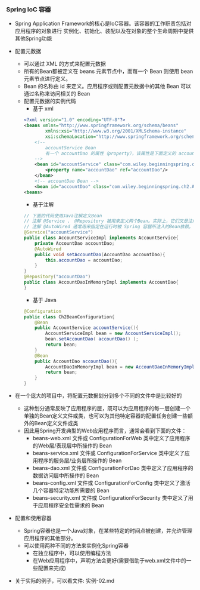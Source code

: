 
### Spring IoC 容器
* Spring Application Framework的核心是IoC容器。该容器的工作职责包括对应用程序的对象进行
    实例化、初始化、装配以及在对象的整个生命周期中提供其他Spring功能

* 配置元数据
    * 可以通过 XML 的方式来配置元数据
    * 所有的Bean都被定义在 beans 元素节点中，而每一个 Bean 则使用 bean 元素节点进行定义。
    * Bean 的名称由 id 来定义。应用程序或则配置元数据中的其他 Bean 可以通过名称来访问相关的 Bean
    * 配置元数据的实例代码
        * 基于 xml
        ```xml
        <?xml version="1.0" encoding="UTF-8"?>
        <beans xmlns="http://www.springframework.org/schema/beans"
                xmlns:xsi="http://www.w3.org/2001/XMLSchema-instance"
                xsi:schemaLocation="http://www.springframework.org/schema/beans http://www.springframework.org/schema/beans/spring-beans.xsd">
            <!--
                accountService Bean 
                有一个 accountDao 的属性（property），该属性是下面定义的 accountDao Bean 的一个实例
            -->
            <bean id="accountService" class="com.wiley.beginningspring.ch2.AccountServiceImpl">
                <property name="accountDao" ref="accountDao"/>
            </bean>
            <!-- accountDao Bean -->
            <bean id="accountDao" class="com.wiley.beginningspring.ch2.AccountDaoInMemoryImpl"></bean>
        <beans>
        ```
        * 基于注解
        ```java
        // 下面的代码使用Java注解定义Bean
        // 注解 @Service 、 @Repository 被用来定义两个Bean。实际上，它们又是注解 @Component 的具体形式。
        // 注解 @AutoWired 通常用来指定在运行时被 Spring 容器所注入的Bean依赖。
        @Service("accountService")
        public class AccountServiceImpl implements AccountService{
            private AccountDao accountDao;
            @AutoWired
            public void setAccountDao(AccountDao accountDao){
                this.accountDao = accountDao;
            }
        }
        @Repository("accountDao")
        public class AccountDaoInMemoryImpl implements AccountDao{
        }
        ```
        * 基于 Java
        ```java
        @Configuration
        public class Ch2BeanConfiguration{
            @Bean
            public AccountService accountService(){
                AccountServiceImpl bean = new AccountServiceImpl();
                bean.setAccountDao( accountDao() );
                return bean;
            }
            @Bean
            public AccountDao accountDao(){
                AccountDaoInMemoryImpl bean = new AccountDaoInMemoryImpl();
                return bean;
            }
        }
        ```

* 在一个庞大的项目中，将配置元数据划分到多个不同的文件中是比较好的
    * 这种划分通常反映了应用程序的层，既可以为应用程序的每一层创建一个单独的Bean定义文件或类，也可以为其他特定容器的配置任务创建一些额外的Bean定义文件或类
    * 因此用Spring开发典型的Web应用程序而言，通常会看到下面的文件：
        * beans-web.xml 文件或 ConfigurationForWeb 类中定义了应用程序的Web层/表现层中所操作的 Bean
        * beans-service.xml 文件或 ConfigurationForService 类中定义了应用程序的服务层/业务层所操作的 Bean
        * beans-dao.xml 文件或 ConfigurationForDao 类中定义了应用程序的数据访问层中所操作的 Bean
        * beans-config.xml 文件或 ConfigurationForConfig 类中定义了激活几个容器特定功能所需要的 Bean
        * beans-security.xml 文件或 ConfigurationForSecurity 类中定义了用于应用程序安全性需求的 Bean

* 配置和使用容器
    * Spring容器也是一个Java对象，在某些特定的时间点被创建，并允许管理应用程序的其他部分。
    * 可以使用两种不同的方法来实例化Spring容器
        * 在独立程序中，可以使用编程方法
        * 在Web应用程序中，声明方法会更好(需要借助于web.xml文件中的一些配置来完成)

* 关于实际的例子，可以看文件: 实例-02.md

